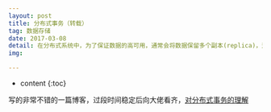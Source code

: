 ```yaml
---
layout: post
title: 分布式事务（转载）
tag: 数据存储
date: 2017-03-08
detail: 在分布式系统中，为了保证数据的高可用，通常会将数据保留多个副本(replica)，这些副本会放置在不同的物理的机器上。
img: 

---
```



* content
{:toc}



写的非常不错的一篇博客，过段时间稳定后向大佬看齐，[对分布式事务的理解](https://www.cnblogs.com/binyue/p/3678390.html)